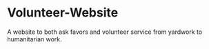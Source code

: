 # Volunteer-Website
A website to both ask favors and volunteer service from yardwork to humanitarian work.
